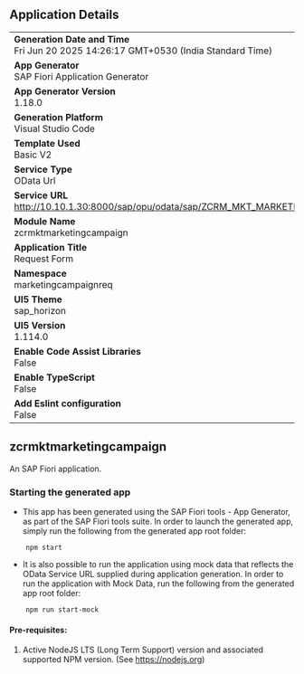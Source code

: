 ## Application Details
|               |
| ------------- |
|**Generation Date and Time**<br>Fri Jun 20 2025 14:26:17 GMT+0530 (India Standard Time)|
|**App Generator**<br>SAP Fiori Application Generator|
|**App Generator Version**<br>1.18.0|
|**Generation Platform**<br>Visual Studio Code|
|**Template Used**<br>Basic V2|
|**Service Type**<br>OData Url|
|**Service URL**<br>http://10.10.1.30:8000/sap/opu/odata/sap/ZCRM_MKT_MARKETING_CAMPAIGN_SRV/|
|**Module Name**<br>zcrmktmarketingcampaign|
|**Application Title**<br>Request Form|
|**Namespace**<br>marketingcampaignreq|
|**UI5 Theme**<br>sap_horizon|
|**UI5 Version**<br>1.114.0|
|**Enable Code Assist Libraries**<br>False|
|**Enable TypeScript**<br>False|
|**Add Eslint configuration**<br>False|

## zcrmktmarketingcampaign

An SAP Fiori application.

### Starting the generated app

-   This app has been generated using the SAP Fiori tools - App Generator, as part of the SAP Fiori tools suite.  In order to launch the generated app, simply run the following from the generated app root folder:

```
    npm start
```

- It is also possible to run the application using mock data that reflects the OData Service URL supplied during application generation.  In order to run the application with Mock Data, run the following from the generated app root folder:

```
    npm run start-mock
```

#### Pre-requisites:

1. Active NodeJS LTS (Long Term Support) version and associated supported NPM version.  (See https://nodejs.org)


